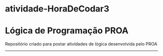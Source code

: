 # atividade-HoraDeCodar3
# Lógica de Programação PROA 
Repositório criado para postar atividades de lógica desenvolvida pelo PROA
<hr>
